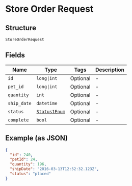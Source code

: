 
# Store Order Request

## Structure

`StoreOrderRequest`

## Fields

| Name | Type | Tags | Description |
|  --- | --- | --- | --- |
| `id` | `long\|int` | Optional | - |
| `pet_id` | `long\|int` | Optional | - |
| `quantity` | `int` | Optional | - |
| `ship_date` | `datetime` | Optional | - |
| `status` | [`Status1Enum`](../../doc/models/status-1-enum.md) | Optional | - |
| `complete` | `bool` | Optional | - |

## Example (as JSON)

```json
{
  "id": 240,
  "petId": 24,
  "quantity": 196,
  "shipDate": "2016-03-13T12:52:32.123Z",
  "status": "placed"
}
```

